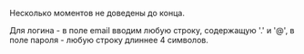 Несколько моментов не доведены до конца.

Для логина - в поле email вводим любую строку, содержащую '.' и '@', в поле пароля - любую строку длиннее 4 символов.
